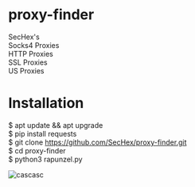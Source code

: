 # proxy-finder
SecHex's                   
Socks4 Proxies                         
HTTP Proxies                         
SSL Proxies                         
US Proxies                         


# Installation 
$ apt update && apt upgrade                                             
$ pip install requests                       
$ git clone https://github.com/SecHex/proxy-finder.git                      
$ cd proxy-finder                      
$ python3 rapunzel.py                      



![cascasc](https://user-images.githubusercontent.com/96635023/224544895-073f148d-4167-438a-ab94-fb11e6cc625d.JPG)
